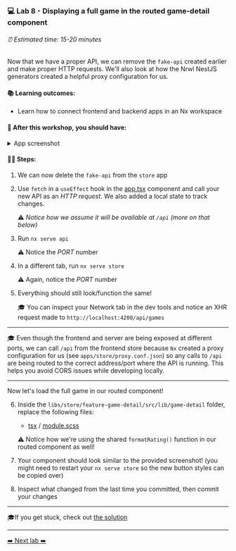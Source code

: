 ### 💻 Lab 8 - Displaying a full game in the routed game-detail component

###### ⏰ Estimated time: 15-20 minutes

Now that we have a proper API, we can remove the `fake-api` created earlier and make proper HTTP requests. We'll also look at how the Nrwl NestJS generators created a helpful proxy configuration for us.

#### 📚 Learning outcomes:

- Learn how to connect frontend and backend apps in an Nx workspace

#### 📲 After this workshop, you should have:

<details>
  <summary>App screenshot</summary>
  <img src="../assets/lab8_screenshot.png" width="500" alt="screenshot of lab8 result">
</details>

#### 🏋️‍♀️ Steps:

1. We can now delete the `fake-api` from the `store` app
2. Use `fetch` in a `useEffect` hook in the [app.tsx](../../examples/lab8/apps/store/src/app/app.tsx) component and call your new API as an _HTTP request_. We also added a local state to track changes.

   ⚠️ _Notice how we assume it will be available at `/api` (more on that below)_

3. Run `nx serve api`

   ⚠️ Notice the _PORT_ number

4. In a different tab, run `nx serve store`

   ⚠️ Again, notice the _PORT_ number

5. Everything should still look/function the same!

   🎓 You can inspect your Network tab in the dev tools and notice an XHR request made to `http://localhost:4200/api/games`

---

🎓 Even though the frontend and server are being exposed at different ports, we can call `/api` from the frontend store because `Nx` created a proxy configuration for us (see `apps/store/proxy.conf.json`) so any calls to `/api` are being routed to the correct address/port where the API is running.
This helps you avoid CORS issues while developing locally.

---

Now let's load the full game in our routed component!

6. Inside the `libs/store/feature-game-detail/src/lib/game-detail` folder, replace the following files:

   - [tsx](../../examples/lab8/libs/store/feature-game-detail/src/lib/game-detail/game-detail.tsx) / [module.scss](../../examples/lab8/libs/store/feature-game-detail/src/lib/game-detail/game-detail.module.scss)

   ⚠️ Notice how we're using the shared `formatRating()` function in our routed component as well!

7. Your component should look similar to the provided screenshot! (you might need to restart your `nx serve store` so the new button styles can be copied over)
8. Inspect what changed from the last time you committed, then commit your changes

---

🎓If you get stuck, check out [the solution](SOLUTION.md)

---

[➡️ Next lab ➡️](../lab9/LAB.md)
